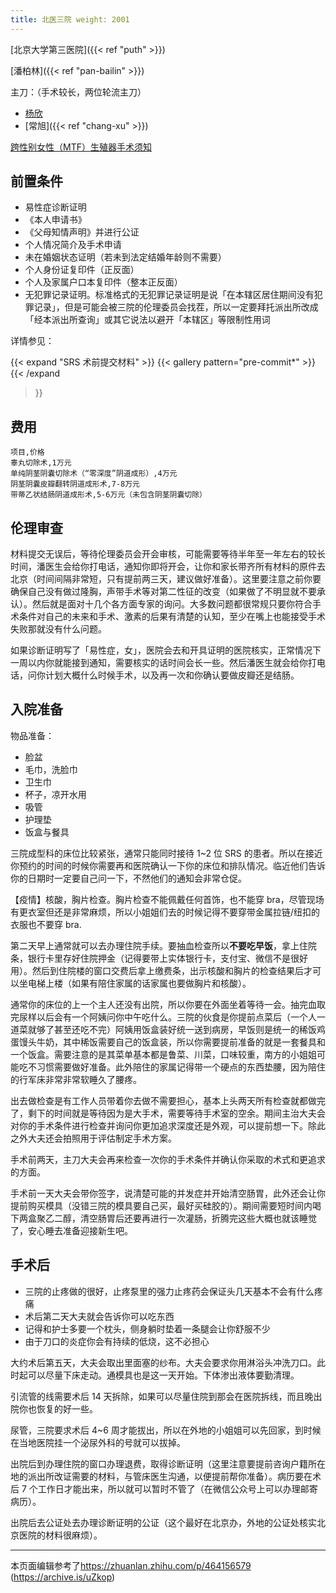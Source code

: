 ```yaml
---
title: 北医三院 weight: 2001
---
```


[北京大学第三医院]({{< ref "puth" >}})

[潘柏林]({{< ref "pan-bailin" >}})

主刀：（手术较长，两位轮流主刀）

- [杨欣](https://www.haodf.com/doctor/10835.html)
- [常旭]({{< ref "chang-xu" >}})

[跨性别女性（MTF）生殖器手术须知](https://m.haodf.com/neirong/wenzhang/9392204745.html)

## 前置条件

- 易性症诊断证明
- 《本人申请书》
- 《父母知情声明》并进行公证
- 个人情况简介及手术申请
- 未在婚姻状态证明（若未到法定结婚年龄则不需要）
- 个人身份证复印件（正反面）
- 个人及家属户口本复印件（整本正反面）
- 无犯罪记录证明。标准格式的无犯罪记录证明是说「在本辖区居住期间没有犯罪记录」，但是可能会被三院的伦理委员会找茬，所以一定要拜托派出所改成「经本派出所查询」或其它说法以避开「本辖区」等限制性用词

详情参见：

{{< expand "SRS 术前提交材料" >}} {{< gallery pattern="pre-commit*" >}} {{< /expand
>}}

## 费用

```csv
项目,价格
睾丸切除术,1万元
单纯阴茎阴囊切除术（“零深度”阴道成形）,4万元
阴茎阴囊皮瓣翻转阴道成形术,7-8万元
带蒂乙状结肠阴道成形术,5-6万元（未包含阴茎阴囊切除）
```

## 伦理审查

材料提交无误后，等待伦理委员会开会审核，可能需要等待半年至一年左右的较长时间，潘医生会给你打电话，通知你即将开会，让你和家长带齐所有材料的原件去北京（时间间隔非常短，只有提前两三天，建议做好准备）。这里要注意之前你要确保自己没有做过隆胸，声带手术等对第二性征的改变（如果做了不明显就不要承认）。然后就是面对十几个各方面专家的询问。大多数问题都很常规只要你符合手术条件对自己的未来和手术、激素的后果有清楚的认知，至少在嘴上也能接受手术失败那就没有什么问题。

如果诊断证明写了「易性症，女」，医院会去和开具证明的医院核实，正常情况下一周以内你就能接到通知，需要核实的话时间会长一些。然后潘医生就会给你打电话，问你计划大概什么时候手术，以及再一次和你确认要做皮瓣还是结肠。

## 入院准备

物品准备：

- 脸盆
- 毛巾，洗脸巾
- 卫生巾
- 杯子，凉开水用
- 吸管
- 护理垫
- 饭盒与餐具

三院成型科的床位比较紧张，通常只能同时接待 1~2 位 SRS
的患者。所以在接近你预约的时间的时候你需要再和医院确认一下你的床位和排队情况。临近他们告诉你的日期时一定要自己问一下，不然他们的通知会非常仓促。

【疫情】核酸，胸片检查。胸片检查不能佩戴任何首饰，也不能穿 bra，尽管现场有更衣室但还是非常麻烦，所以小姐姐们去的时候记得不要穿带金属拉链/纽扣的衣服也不要穿
bra.

第二天早上通常就可以去办理住院手续。要抽血检查所以**不要吃早饭**，拿上住院条，银行卡里存好住院押金（记得要带上实体银行卡，支付宝、微信不是很好用）。然后到住院楼的窗口交费后拿上缴费条，出示核酸和胸片的检查结果后才可以坐电梯上楼（如果有陪住家属的话家属也要做胸片和核酸）。

通常你的床位的上一个主人还没有出院，所以你要在外面坐着等待一会。抽完血取完尿样以后会有一个阿姨问你中午吃什么。三院的伙食是你提前点菜后（一个人一道菜就够了甚至还吃不完）阿姨用饭盒装好统一送到病房，早饭则是统一的稀饭鸡蛋馒头牛奶，其中稀饭需要自己的饭盒装，所以你需要提前准备的就是一套餐具和一个饭盒。需要注意的是其菜单基本都是鲁菜、川菜，口味较重，南方的小姐姐可能吃不习惯需要做好准备。此外陪住的家属记得带一个硬点的东西垫腰，因为陪住的行军床非常非常软睡久了腰疼。

出去做检查是有工作人员带着你去做不需要担心，基本上头两天所有检查就都做完了，剩下的时间就是等待因为是大手术，需要等待手术室的空余。期间主治大夫会对你的手术条件进行检查并询问你更加追求深度还是外观，可以提前想一下。除此之外大夫还会拍照用于评估制定手术方案。

手术前两天，主刀大夫会再来检查一次你的手术条件并确认你采取的术式和更追求的方面。

手术前一天大夫会带你签字，说清楚可能的并发症并开始清空肠胃，此外还会让你提前购买模具（没错三院的模具要自己买，最好买硅胶的）。期间需要短时间内喝下两盒聚乙二醇，清空肠胃后还要再进行一次灌肠，折腾完这些大概也就该睡觉了，安心睡去准备迎接新生吧。

## 手术后

- 三院的止疼做的很好，止疼泵里的强力止疼药会保证头几天基本不会有什么疼痛
- 术后第二天大夫就会告诉你可以吃东西
- 记得和护士多要一个枕头，侧身躺时垫着一条腿会让你舒服不少
- 由于刀口的炎症你会有持续的低烧，这不必担心

大约术后第五天，大夫会取出里面塞的纱布。大夫会要求你用淋浴头冲洗刀口。此时起可以尽量下床走动。通模具也是这一天开始。下体渗出液体要勤清理。

引流管的线需要术后 14 天拆除，如果可以尽量住院到那会在医院拆线，而且晚出院你也恢复的好一些。

尿管，三院要求术后 4~6 周才能拔出，所以在外地的小姐姐可以先回家，到时候在当地医院挂一个泌尿外科的号就可以拔掉。

出院后到办理住院的窗口办理退费，取得诊断证明（这里注意要提前咨询户籍所在地的派出所改证需要的材料，与管床医生沟通，以便提前帮你准备）。病历要在术后 7
个工作日才能出来，所以就可以暂时不管了（在微信公众号上可以办理邮寄病历）。

出院后去公证处去办理诊断证明的公证（这个最好在北京办，外地的公证处核实北京医院的材料很麻烦）。

---

本页面编辑参考了<https://zhuanlan.zhihu.com/p/464156579> (<https://archive.is/uZkop>)
